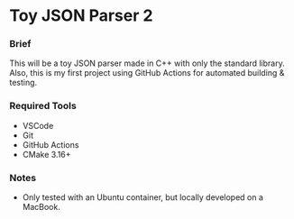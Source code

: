 # Toy JSON Parser 2

### Brief
This will be a toy JSON parser made in C++ with only the standard library. Also, this is my first project using GitHub Actions for automated building & testing.

### Required Tools
 - VSCode
 - Git
 - GitHub Actions
 - CMake 3.16+

### Notes
 - Only tested with an Ubuntu container, but locally developed on a MacBook.
